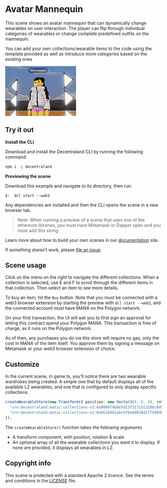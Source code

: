 # Avatar Mannequin

This scene shows an avatar mannequin that can dynamically change wearables on user interaction. The player can flip through individual categories of wearables or change complete predefined outfits on the mannequin.

You can add your own collections/wearable items to the code using the template provided as well as introduce more categories based on the existing ones

![](images/scene-thumbnail.png)

## Try it out

**Install the CLI**

Download and install the Decentraland CLI by running the following command:

```bash
npm i -g decentraland
```

**Previewing the scene**

Download this example and navigate to its directory, then run:

```
$:  dcl start --web3
```

Any dependencies are installed and then the CLI opens the scene in a new browser tab.

> Note: When running a preview of a scene that uses one of the ethereum libraries, you must have Metamask or Dapper open and you must add this string.

Learn more about how to build your own scenes in our [documentation](https://docs.decentraland.org/) site.

If something doesn’t work, please [file an issue](https://github.com/decentraland-scenes/Awesome-Repository/issues/new).

## Scene usage

Click on the menu on the right to navigate the different collections. When a collection is selected, use E and F to scroll through the different items in that collection. Then select an item to see more details.

To buy an item, hit the `Buy` button. Note that you must be connected with a web3 browser extension by starting the preview with `dcl start --web3`, and the connected account must have MANA on the Polygon network.

On your first transaction, the UI will ask you to first sign an approval for letting this contract spend your Polygon MANA. This transaction is free of charge, as it runs on the Polygon network.

As of then, any purchases you do via this store will require no gas, only the cost in MANA of the item itself. You approve them by signing a message on Metamask or your web3 browser extension of choice.

## Customize

In the current scene, in game.ts, you'll notice there are two wearable wardrobes being created. A simple one that by default displays all of the available L2 wearables, and one that is configured to only display specific collections.

```ts
createWearableStore(new Transform({ position: new Vector3(8, 0, 4), rotation: Quaternion.Euler(0, 45, 0) }), [
  "urn:decentraland:matic:collections-v2:0x0068f4b8e5d23f317151328bc0d9a82454ab29bc",
  "urn:decentraland:matic:collections-v2:0x66194b1abcbfbedd83841775404b245c8f9e4183",
]);
```

The `createWearableStore()` function takes the following arguments

- A transform component, with position, rotation & scale
- An optional array of all the wearable collections you want it to display. If none are provided, it displays all wearables in L2.

## Copyright info

This scene is protected with a standard Apache 2 licence. See the terms and conditions in the [LICENSE](/LICENSE) file.
